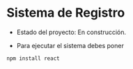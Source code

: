 <h1> Sistema de Registro </h1>

- Estado del proyecto: En construcción.

- Para ejecutar el sistema debes poner

```npm install react```

